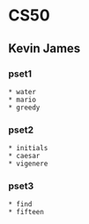 # **CS50**
## Kevin James
### pset1
	* water
	* mario
	* greedy
	
### pset2
	* initials
	* caesar
	* vigenere
	
### pset3
	* find
	* fifteen



